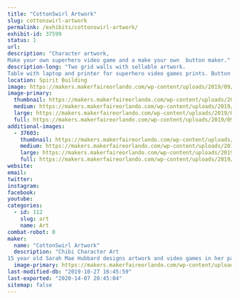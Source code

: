 ```yaml
---
title: "CottonSwirl Artwork"
slug: cottonswirl-artwork
permalink: /exhibits/cottonswirl-artwork/
exhibit-id: 37599
status: 1
url: 
description: "Character artwork,
Make your own superhero video game and a make your own  button maker."
description-long: "Two grid walls with sellable artwork.
Table with laptop and printer for superhero video games prints. Button maker on opposite end of table and sellable stickers, magnets, buttons and art in the middle."
location: Spirit Building
image: https://makers.makerfaireorlando.com/wp-content/uploads/2019/09/20190209_100059-768x1024.jpg
image-primary:
  thumbnail: https://makers.makerfaireorlando.com/wp-content/uploads/2019/09/20190209_100059-150x150.jpg
  medium: https://makers.makerfaireorlando.com/wp-content/uploads/2019/09/20190209_100059-225x300.jpg
  large: https://makers.makerfaireorlando.com/wp-content/uploads/2019/09/20190209_100059-768x1024.jpg
  full: https://makers.makerfaireorlando.com/wp-content/uploads/2019/09/20190209_100059.jpg
additional-images:
  - 37603:
    thumbnail: https://makers.makerfaireorlando.com/wp-content/uploads/2019/09/20190906_115115-150x150.jpg
    medium: https://makers.makerfaireorlando.com/wp-content/uploads/2019/09/20190906_115115-300x171.jpg
    large: https://makers.makerfaireorlando.com/wp-content/uploads/2019/09/20190906_115115-1024x585.jpg
    full: https://makers.makerfaireorlando.com/wp-content/uploads/2019/09/20190906_115115.jpg
website: 
email: 
twitter: 
instagram: 
facebook: 
youtube: 
categories:
  - id: 112
    slug: art
    name: Art
combat-robot: 0
maker:
  name: "CottonSwirl Artwork"
  description: "Chibi Character Art
15 year old Sarah Mae Hubbard designs artwork and video games in her particular chibi style."
  image-primary: https://makers.makerfaireorlando.com/wp-content/uploads/2019/09/CS_Redesign_-_Copy1.jpg
last-modified-db: "2019-10-27 16:45:59"
last-exported: "2020-14-07 20:45:04"
sitemap: false
---
```

